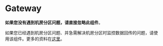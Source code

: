 <!-- toc -->

# Gateway

**如果您没有遇到机房分区问题，请直接忽略此组件**。

如果您已经遇到机房分区问题、并急需解决机房分区时监控数据回传的问题，请使用该组件。更多的资料在[这里](https://github.com/open-falcon/falcon-plus/blob/master/modules/gateway/README.md)。
